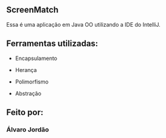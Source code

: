 ## ScreenMatch

Essa é uma aplicação em Java OO utilizando a IDE do IntelliJ.

## Ferramentas utilizadas:

* Encapsulamento

* Herança

* Polimorfismo

* Abstração

## Feito por:

### Álvaro Jordão


